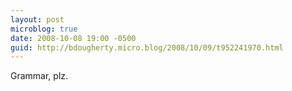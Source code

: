 ```yaml
---
layout: post
microblog: true
date: 2008-10-08 19:00 -0500
guid: http://bdougherty.micro.blog/2008/10/09/t952241970.html
---
```

Grammar, plz.
